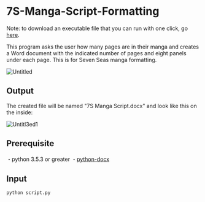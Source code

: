 # 7S-Manga-Script-Formatting

Note: to download an executable file that you can run with one click, go [here](https://github.com/pillowedwillow/7S-Manga-Script-Formatting/releases).

This program asks the user how many pages are in their manga and creates a Word document with the indicated number of pages and eight panels under each page. This is for Seven Seas manga formatting.

![Untitled](https://user-images.githubusercontent.com/54278322/147838847-3e13c049-8eb7-44ed-b8a9-a3ad147b6abc.png)

## Output

The created file will be named "7S Manga Script.docx" and look like this on the inside:

![Untitl3ed1](https://user-images.githubusercontent.com/54278322/147838921-815578db-5578-494d-b74a-bcc66ba8fa64.png)

## Prerequisite
・python 3.5.3 or greater
・[python-docx](https://python-docx.readthedocs.io/en/latest/user/install.html)

## Input
```
python script.py
```
